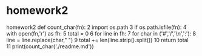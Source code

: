 # homework2
homework2
def count_char(fn): 
2 	import os.path 
3 	if os.path.isfile(fn): 
4 		with open(fn,'r') as fh: 
5 			total = 0 
6 			for line in fh: 
7 				for char in ('#','/','\n',':'): 
8 					line = line.replace(char," ") 
9 				total += len(line.strip().split()) 
10 			return total  
11 print(count_char('./readme.md')) 
